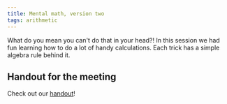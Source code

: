 ```yaml
---
title: Mental math, version two
tags: arithmetic
---
```

What do you mean you can't do that in your head?! In this session we had fun learning how to do a lot of handy calculations. Each trick has a simple algebra rule behind it.<!--more-->

## Handout for the meeting

Check out our <a href="http://boisemathcircles.org/wp-content/uploads/2016/11/Mental-Math-2016.pdf">handout</a>!

